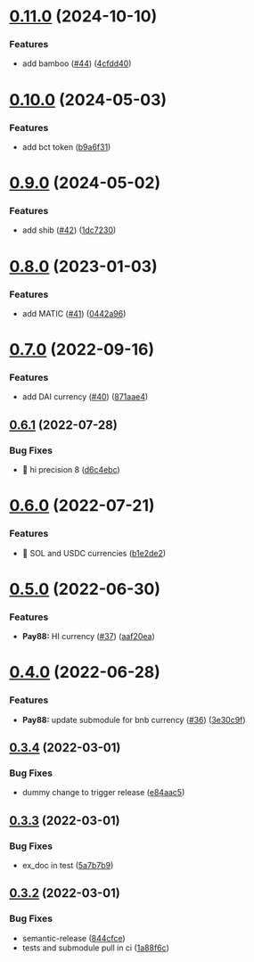 # [0.11.0](https://github.com/coingaming/money-elixir/compare/v0.10.0...v0.11.0) (2024-10-10)


### Features

* add bamboo ([#44](https://github.com/coingaming/money-elixir/issues/44)) ([4cfdd40](https://github.com/coingaming/money-elixir/commit/4cfdd40776ae052802655e4da8303a45196c6ef6))

# [0.10.0](https://github.com/coingaming/money-elixir/compare/v0.9.0...v0.10.0) (2024-05-03)


### Features

* add bct token ([b9a6f31](https://github.com/coingaming/money-elixir/commit/b9a6f314df911991748b1897b240d4c110c82732))

# [0.9.0](https://github.com/coingaming/money-elixir/compare/v0.8.0...v0.9.0) (2024-05-02)


### Features

* add shib ([#42](https://github.com/coingaming/money-elixir/issues/42)) ([1dc7230](https://github.com/coingaming/money-elixir/commit/1dc7230b57bd9d52c880bd302f42dccbdf7f5518))

# [0.8.0](https://github.com/coingaming/money-elixir/compare/v0.7.0...v0.8.0) (2023-01-03)


### Features

* add MATIC ([#41](https://github.com/coingaming/money-elixir/issues/41)) ([0442a96](https://github.com/coingaming/money-elixir/commit/0442a960bf3dbff1c9d6265958b90bd6dd17a687))

# [0.7.0](https://github.com/coingaming/money-elixir/compare/v0.6.1...v0.7.0) (2022-09-16)


### Features

* add DAI currency ([#40](https://github.com/coingaming/money-elixir/issues/40)) ([871aae4](https://github.com/coingaming/money-elixir/commit/871aae4960a0d38d085cf9d94fc44ed5d86d4f55))

## [0.6.1](https://github.com/coingaming/money-elixir/compare/v0.6.0...v0.6.1) (2022-07-28)


### Bug Fixes

* 🐛 hi precision 8 ([d6c4ebc](https://github.com/coingaming/money-elixir/commit/d6c4ebcbb536eac80eda5f473b9e9d9bac721cd4))

# [0.6.0](https://github.com/coingaming/money-elixir/compare/v0.5.0...v0.6.0) (2022-07-21)


### Features

* 🎸 SOL and USDC currencies ([b1e2de2](https://github.com/coingaming/money-elixir/commit/b1e2de219419fd36b3dd90102ec2a7e07c607496))

# [0.5.0](https://github.com/coingaming/money-elixir/compare/v0.4.0...v0.5.0) (2022-06-30)


### Features

* **Pay88:** HI currency ([#37](https://github.com/coingaming/money-elixir/issues/37)) ([aaf20ea](https://github.com/coingaming/money-elixir/commit/aaf20eafd42edad52a708d46c67efccde21244bf))

# [0.4.0](https://github.com/coingaming/money-elixir/compare/v0.3.4...v0.4.0) (2022-06-28)


### Features

* **Pay88:** update submodule for bnb currency ([#36](https://github.com/coingaming/money-elixir/issues/36)) ([3e30c9f](https://github.com/coingaming/money-elixir/commit/3e30c9f3cf08e0ac18dadc521c1428c2f83ed2d3))

## [0.3.4](https://github.com/coingaming/money-elixir/compare/v0.3.3...v0.3.4) (2022-03-01)


### Bug Fixes

* dummy change to trigger release ([e84aac5](https://github.com/coingaming/money-elixir/commit/e84aac534b8cae6adcad3782a6a7b8c3a6a638e6))

## [0.3.3](https://github.com/coingaming/money-elixir/compare/v0.3.2...v0.3.3) (2022-03-01)


### Bug Fixes

* ex_doc in test ([5a7b7b9](https://github.com/coingaming/money-elixir/commit/5a7b7b9be94628314b3c73f4a3364669eca80fcf))

## [0.3.2](https://github.com/coingaming/money-elixir/compare/v0.3.1...v0.3.2) (2022-03-01)


### Bug Fixes

* semantic-release ([844cfce](https://github.com/coingaming/money-elixir/commit/844cfcef0a6a645cdaf4c0d91456537e0368b69a))
* tests and submodule pull in ci ([1a88f6c](https://github.com/coingaming/money-elixir/commit/1a88f6ca8ce420643e1b3409619cd0ab2b7a631e))

